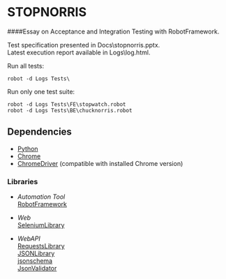 # STOPNORRIS
####Essay on Acceptance and Integration Testing with RobotFramework.  

Test specification presented in Docs\stopnorris.pptx.  
Latest execution report available in Logs\log.html.

Run all tests: 
```
robot -d Logs Tests\
```

Run only one test suite: 
```
robot -d Logs Tests\FE\stopwatch.robot
robot -d Logs Tests\BE\chucknorris.robot
```

## Dependencies

- [Python](https://www.python.org/downloads/)
- [Chrome](https://www.google.com/intl/en-US/chrome/)
- [ChromeDriver](https://chromedriver.chromium.org/downloads) (compatible with installed Chrome version)

### Libraries

- _Automation Tool_  
[RobotFramework](https://github.com/robotframework/robotframework)

- _Web_  
[SeleniumLibrary](https://github.com/robotframework/SeleniumLibrary)  

- _WebAPI_  
[RequestsLibrary](https://github.com/MarketSquare/robotframework-requests)  
[JSONLibrary](https://github.com/robotframework-thailand/robotframework-jsonlibrary)  
[jsonschema](https://github.com/Julian/jsonschema)  
[JsonValidator](https://github.com/peterservice-rnd/robotframework-jsonvalidator)
